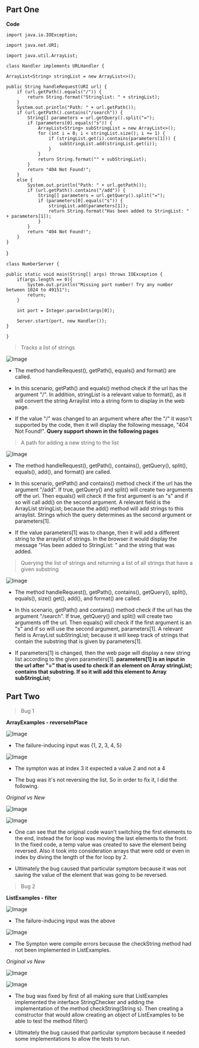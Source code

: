 ## Part One

**Code**

`import java.io.IOException;`

`import java.net.URI;`

`import java.util.ArrayList;`

`class Handler implements URLHandler {`

`ArrayList<String> stringList = new ArrayList<>();`

    public String handleRequest(URI url) {
        if (url.getPath().equals("/")) {
            return String.format("Stringlist: " + stringList);
        } 
        System.out.println("Path: " + url.getPath());
        if (url.getPath().contains("/search")) {
            String[] parameters = url.getQuery().split("=");
            if (parameters[0].equals("s")) {
                ArrayList<String> subStringList = new ArrayList<>();
                for (int i = 0; i < stringList.size(); i += 1) {
                    if (stringList.get(i).contains(parameters[1])) {
                        subStringList.add(stringList.get(i));
                    }
                }
                return String.format("" + subStringList);
            }            
            return "404 Not Found!";
        }
        else {
            System.out.println("Path: " + url.getPath());
            if (url.getPath().contains("/add")) {
                String[] parameters = url.getQuery().split("=");
                if (parameters[0].equals("s")) {
                    stringList.add(parameters[1]);
                    return String.format("Has been added to StringList: " + parameters[1]);
                }
            }
            return "404 Not Found!";
        }
    }
}

`class NumberServer {`

    public static void main(String[] args) throws IOException {
        if(args.length == 0){
            System.out.println("Missing port number! Try any number between 1024 to 49151");
            return;
        }

        int port = Integer.parseInt(args[0]);

        Server.start(port, new Handler());
    }
`}`

> Tracks a list of strings

![Image](serverpic1.png)

- The method handleRequest(), getPath(), equals() and format() are called. 

- In this scenario, getPath() and equals() method check if the url has the argument "/". In addition, stringList is a relevant value to format(), as it will convert the string Arraylist into a string form to display in the web page. 

- If the value "/" was changed to an argument where after the "/" it wasn't supported by the code, then it will display the following message, "404 Not Found!". **Query support shown in the following pages**

>  A path for adding a new string to the list

![Image](serverpic2.png)

- The method handleRequest(), getPath(), contains(), getQuery(), split(), equals(), add(), and format() are called.

- In this scenario, getPath() and contains() method check if the url has the argument "/add". If true, getQuery() and split() will create two arguments off the url. Then equals() will check if the first argument is an "s" and if so will call add() on the second argument. A relevant field is the ArrayList<String> stringList; because the add() method will add strings to this arraylist. Strings which the query determines as the second argument or parameters[1].

- If the value parameters[1] was to change, then it will add a different string to the arraylist of strings. In the browser it would display the message "Has been added to StringList: " and the string that was added.

> Querying the list of strings and returning a list of all strings that have a given substring

![Image](serverpic3.png)

- The method handleRequest(), getPath(), contains(), getQuery(), split(), equals(), size() get(), add(), and format() are called.

- In this scenario, getPath() and contains() method check if the url has the argument "/search". If true, getQuery() and split() will create two arguments off the url. Then equals() will check if the first argument is an "s" and if so will use the second argument, parameters[1]. A relevant field is ArrayList<String> subStringList; because it will keep track of strings that contain the substring that is given by parameters[1]. 

- If parameters[1] is changed, then the web page will display a new string list according to the given parameters[1]. **parameters[1] is an input in the url after "=" that is used to check if an element on Array<String> stringList; contains that substring. If so it will add this element to Array<String> subStringList;**

## Part Two
 > Bug 1

 **ArrayExamples - reverseInPlace**

![Image](bug1input.png)
 - The failure-inducing input was {1, 2, 3, 4, 5}

![Image](bug1output.png)
 - The sympton was at index 3 it expected a value 2 and not a 4

 - The bug was it's not reversing the list. So in order to fix it, I did the following. 
 
 *Original vs New*

 ![Image](bug1original.png)

 ![Image](bug1fixed.png)

 - One can see that the original code wasn't switching the first elements to the end, instead the for loop was moving the last elements to the front. In the fixed code, a temp value was created to save the element being reversed. Also it took into consideration arrays that were odd or even in index by diving the length of the for loop by 2.
 
 - Ultimately the bug caused that particular symptom because it was not saving the value of the element that was going to be reversed.

 > Bug 2

**ListExamples - filter**

 ![Image](bug2input.png)

- The failure-inducing input was the above

![Image](bug2output.png)

 - The Sympton were compile errors because the checkString method had not been implemented in ListExamples.

 *Original vs New*

 ![Image](bug2original.png)

 ![Image](bug2fixed.png) 

 - The bug was fixed by first of all making sure that ListExamples implemented the interface StringChecker and adding the implementation of the method checkString(String s). Then creating a constructor that would allow creating an object of ListExamples to be able to test the method filter()

 - Ultimately the bug caused that particular symptom because it needed some implementations to allow the tests to run.
